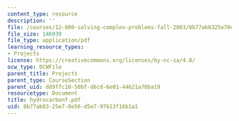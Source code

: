 ```yaml
---
content_type: resource
description: ''
file: /courses/12-000-solving-complex-problems-fall-2003/8b77ab8325e70e56d5e797613f16b1a1_hydrocarbonf.pdf
file_size: 146939
file_type: application/pdf
learning_resource_types:
- Projects
license: https://creativecommons.org/licenses/by-nc-sa/4.0/
ocw_type: OCWFile
parent_title: Projects
parent_type: CourseSection
parent_uid: dd9ffc10-50bf-d6cd-6e01-44621a70ba19
resourcetype: Document
title: hydrocarbonf.pdf
uid: 8b77ab83-25e7-0e56-d5e7-97613f16b1a1
---
```

